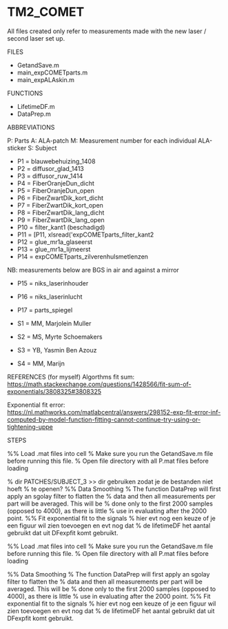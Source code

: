 # TM2_COMET
All files created only refer to measurements made with the new laser / second laser set up. 

FILES

- GetandSave.m 
- main_expCOMETparts.m
- main_expALAskin.m

FUNCTIONS

- LifetimeDF.m
- DataPrep.m

ABBREVIATIONS

P: Parts 
A: ALA-patch 
M: Measurement number for each individual ALA-sticker 
S: Subject 

- P1 = blauwebehuizing_1408
- P2 = diffusor_glad_1413
- P3 = diffusor_ruw_1414
- P4 = FiberOranjeDun_dicht
- P5 = FiberOranjeDun_open 
- P6 = FiberZwartDik_kort_dicht
- P7 = FiberZwartDik_kort_open
- P8 = FiberZwartDik_lang_dicht
- P9 = FiberZwartDik_lang_open 
- P10 = filter_kant1 (beschadigd) 
- P11 = [P11, xlsread('expCOMETparts_filter_kant2 
- P12 = glue_mr1a_glaseerst   
- P13 = glue_mr1a_lijmeerst   
- P14 = expCOMETparts_zilverenhulsmetlenzen

NB: measurements below are BGS in air and against a mirror 
- P15 = niks_laserinhouder
- P16 = niks_laserinlucht
- P17 = parts_spiegel

- S1 = MM, Marjolein Muller
- S2 = MS, Myrte Schoemakers
- S3 = YB, Yasmin Ben Azouz 
- S4 = MM, Marijn 

REFERENCES (for myself) 
Algorthms fit sum: https://math.stackexchange.com/questions/1428566/fit-sum-of-exponentials/3808325#3808325

Exponential fit error: https://nl.mathworks.com/matlabcentral/answers/298152-exp-fit-error-inf-computed-by-model-function-fitting-cannot-continue-try-using-or-tightening-uppe

STEPS

%% Load .mat files into cell 
% Make sure you run the GetandSave.m file before running this file. 
% Open file directory with all P.mat files before loading 

% dir PATCHES/SUBJECT_3 >> dir gebruiken zodat je de bestanden niet hoeft
% te openen? 
%% Data Smoothing 
% The function DataPrep will first apply an sgolay filter to flatten the
% data and then all measurements per part will be averaged. This will be
% done only to the first 2000 samples (opposed to 4000), as there is little
% use in evaluating after the 2000 point. 
%% Fit exponential fit to the signals 
% hier evt nog een keuze of je een figuur wil zien toevoegen en evt nog dat
% de lifetimeDF het aantal gebruikt dat uit DFexpfit komt gebruikt. 

%% Load .mat files into cell 
% Make sure you run the GetandSave.m file before running this file. 
% Open file directory with all P.mat files before loading 

%% Data Smoothing 
% The function DataPrep will first apply an sgolay filter to flatten the
% data and then all measurements per part will be averaged. This will be
% done only to the first 2000 samples (opposed to 4000), as there is little
% use in evaluating after the 2000 point. 
%% Fit exponential fit to the signals 
% hier evt nog een keuze of je een figuur wil zien toevoegen en evt nog dat
% de lifetimeDF het aantal gebruikt dat uit DFexpfit komt gebruikt. 
